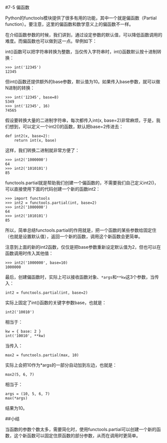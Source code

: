 #7-5 偏函数

Python的functools模块提供了很多有用的功能，其中一个就是偏函数（Partial function）。要注意，这里的偏函数和数学意义上的偏函数不一样。

在介绍函数参数的时候，我们讲到，通过设定参数的默认值，可以降低函数调用的难度。而偏函数也可以做到这一点。举例如下：

int()函数可以把字符串转换为整数，当仅传入字符串时，int()函数默认按十进制转换：

	>>> int('12345')
	12345
但int()函数还提供额外的base参数，默认值为10。如果传入base参数，就可以做N进制的转换：

	>>> int('12345', base=8)
	5349
	>>> int('12345', 16)
	74565
假设要转换大量的二进制字符串，每次都传入int(x, base=2)非常麻烦，于是，我们想到，可以定义一个int2()的函数，默认把base=2传进去：

	def int2(x, base=2):
	    return int(x, base)
这样，我们转换二进制就非常方便了：

	>>> int2('1000000')
	64
	>>> int2('1010101')
	85
functools.partial就是帮助我们创建一个偏函数的，不需要我们自己定义int2()，可以直接使用下面的代码创建一个新的函数int2：

	>>> import functools
	>>> int2 = functools.partial(int, base=2)
	>>> int2('1000000')
	64
	>>> int2('1010101')
	85
所以，简单总结functools.partial的作用就是，把一个函数的某些参数给固定住（也就是设置默认值），返回一个新的函数，调用这个新函数会更简单。

注意到上面的新的int2函数，仅仅是把base参数重新设定默认值为2，但也可以在函数调用时传入其他值：

	>>> int2('1000000', base=10)
	1000000
	
最后，创建偏函数时，实际上可以接收函数对象、`*args`和`**kw`这3个参数，当传入：

	int2 = functools.partial(int, base=2)
实际上固定了int()函数的关键字参数base，也就是：

	int2('10010')
相当于：

	kw = { base: 2 }
	int('10010', **kw)
当传入：

	max2 = functools.partial(max, 10)
实际上会把10作为*args的一部分自动加到左边，也就是：

	max2(5, 6, 7)
相当于：

	args = (10, 5, 6, 7)
	max(*args)
结果为10。

##小结

当函数的参数个数太多，需要简化时，使用functools.partial可以创建一个新的函数，这个新函数可以固定住原函数的部分参数，从而在调用时更简单。
